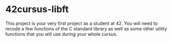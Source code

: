 # 42cursus-libft

This project is your very first project as a student at 42.
You will need to recode a few functions of the C standard library as well as some other utility functions that you will use during your whole cursus.
